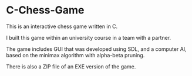# C-Chess-Game
This is an interactive chess game written in C.

I built this game within an university course in a team with a partner.

The game includes GUI that was developed using SDL, and a computer AI, based on the minimax algorithm with alpha-beta pruning.

There is also a ZIP file of an EXE version of the game.
